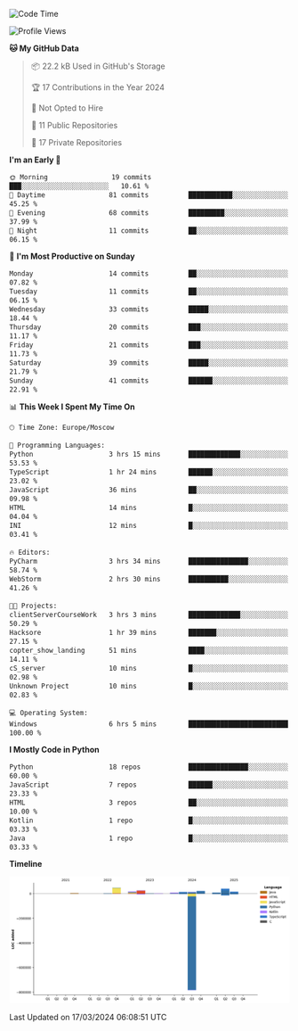 <!--START_SECTION:waka-->
![Code Time](http://img.shields.io/badge/Code%20Time-220%20hrs%2013%20mins-blue)

![Profile Views](http://img.shields.io/badge/Profile%20Views-30-blue)

**🐱 My GitHub Data** 

> 📦 22.2 kB Used in GitHub's Storage 
 > 
> 🏆 17 Contributions in the Year 2024
 > 
> 🚫 Not Opted to Hire
 > 
> 📜 11 Public Repositories 
 > 
> 🔑 17 Private Repositories 
 > 
**I'm an Early 🐤** 

```text
🌞 Morning                19 commits          ███░░░░░░░░░░░░░░░░░░░░░░   10.61 % 
🌆 Daytime                81 commits          ███████████░░░░░░░░░░░░░░   45.25 % 
🌃 Evening                68 commits          █████████░░░░░░░░░░░░░░░░   37.99 % 
🌙 Night                  11 commits          ██░░░░░░░░░░░░░░░░░░░░░░░   06.15 % 
```
📅 **I'm Most Productive on Sunday** 

```text
Monday                   14 commits          ██░░░░░░░░░░░░░░░░░░░░░░░   07.82 % 
Tuesday                  11 commits          ██░░░░░░░░░░░░░░░░░░░░░░░   06.15 % 
Wednesday                33 commits          █████░░░░░░░░░░░░░░░░░░░░   18.44 % 
Thursday                 20 commits          ███░░░░░░░░░░░░░░░░░░░░░░   11.17 % 
Friday                   21 commits          ███░░░░░░░░░░░░░░░░░░░░░░   11.73 % 
Saturday                 39 commits          █████░░░░░░░░░░░░░░░░░░░░   21.79 % 
Sunday                   41 commits          ██████░░░░░░░░░░░░░░░░░░░   22.91 % 
```


📊 **This Week I Spent My Time On** 

```text
🕑︎ Time Zone: Europe/Moscow

💬 Programming Languages: 
Python                   3 hrs 15 mins       █████████████░░░░░░░░░░░░   53.53 % 
TypeScript               1 hr 24 mins        ██████░░░░░░░░░░░░░░░░░░░   23.02 % 
JavaScript               36 mins             ██░░░░░░░░░░░░░░░░░░░░░░░   09.98 % 
HTML                     14 mins             █░░░░░░░░░░░░░░░░░░░░░░░░   04.04 % 
INI                      12 mins             █░░░░░░░░░░░░░░░░░░░░░░░░   03.41 % 

🔥 Editors: 
PyCharm                  3 hrs 34 mins       ███████████████░░░░░░░░░░   58.74 % 
WebStorm                 2 hrs 30 mins       ██████████░░░░░░░░░░░░░░░   41.26 % 

🐱‍💻 Projects: 
clientServerCourseWork   3 hrs 3 mins        █████████████░░░░░░░░░░░░   50.29 % 
Hacksore                 1 hr 39 mins        ███████░░░░░░░░░░░░░░░░░░   27.15 % 
copter_show_landing      51 mins             ████░░░░░░░░░░░░░░░░░░░░░   14.11 % 
cS_server                10 mins             █░░░░░░░░░░░░░░░░░░░░░░░░   02.98 % 
Unknown Project          10 mins             █░░░░░░░░░░░░░░░░░░░░░░░░   02.83 % 

💻 Operating System: 
Windows                  6 hrs 5 mins        █████████████████████████   100.00 % 
```

**I Mostly Code in Python** 

```text
Python                   18 repos            ███████████████░░░░░░░░░░   60.00 % 
JavaScript               7 repos             ██████░░░░░░░░░░░░░░░░░░░   23.33 % 
HTML                     3 repos             ██░░░░░░░░░░░░░░░░░░░░░░░   10.00 % 
Kotlin                   1 repo              █░░░░░░░░░░░░░░░░░░░░░░░░   03.33 % 
Java                     1 repo              █░░░░░░░░░░░░░░░░░░░░░░░░   03.33 % 
```



**Timeline**

![Lines of Code chart](https://raw.githubusercontent.com/adlemx/adlemx/main/assets/bar_graph.png)


 Last Updated on 17/03/2024 06:08:51 UTC
<!--END_SECTION:waka-->
